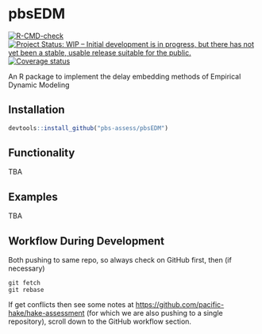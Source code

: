 
<!-- README.md is generated from README.Rmd. Please edit that file -->

# pbsEDM

<!-- badges: start -->

[![R-CMD-check](https://github.com/pbs-assess/pbsEDM/workflows/R-CMD-check/badge.svg)](https://github.com/pbs-assess/pbsEDM/actions)
[![Project Status: WIP – Initial development is in progress, but there
has not yet been a stable, usable release suitable for the
public.](https://www.repostatus.org/badges/latest/wip.svg)](https://www.repostatus.org/#wip)
[![Coverage
status](https://codecov.io/gh/pbs-assess/pbsEDM/branch/master/graph/badge.svg)](https://codecov.io/github/pbs-assess/pbsEDM?branch=master)
<!-- badges: end -->

An R package to implement the delay embedding methods of Empirical
Dynamic Modeling

## Installation

``` r
devtools::install_github("pbs-assess/pbsEDM")
```

## Functionality

TBA

## Examples

TBA

## Workflow During Development

Both pushing to same repo, so always check on GitHub first, then (if
necessary)

    git fetch
    git rebase

If get conflicts then see some notes at
<https://github.com/pacific-hake/hake-assessment> (for which we are also
pushing to a single repository), scroll down to the GitHub workflow
section.

